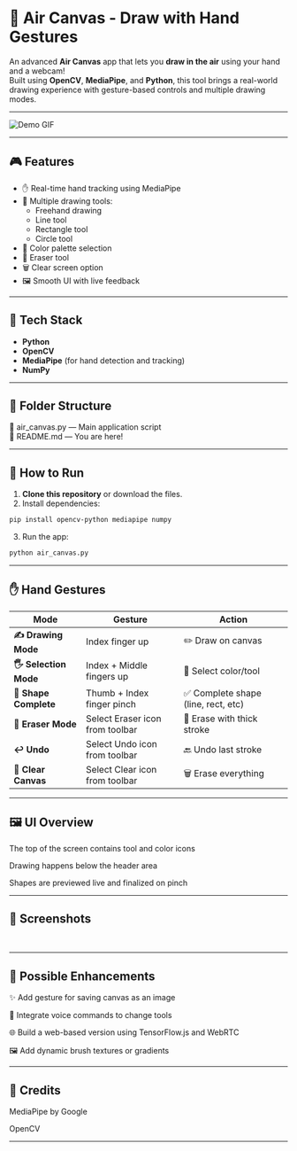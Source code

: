 # 🎨 Air Canvas - Draw with Hand Gestures

An advanced **Air Canvas** app that lets you **draw in the air** using your hand and a webcam!  
Built using **OpenCV**, **MediaPipe**, and **Python**, this tool brings a real-world drawing experience with gesture-based controls and multiple drawing modes.

---

![Demo GIF](https://your-demo-link.gif) <!-- Replace with your demo gif if available -->

---

## 🎮 Features

- ✋ Real-time hand tracking using MediaPipe
- 🎨 Multiple drawing tools:
  - Freehand drawing
  - Line tool
  - Rectangle tool
  - Circle tool
- 🌈 Color palette selection
- 🧽 Eraser tool
- 🗑️ Clear screen option
- 🖼️ Smooth UI with live feedback

---

## 🧰 Tech Stack

- **Python**
- **OpenCV**
- **MediaPipe** (for hand detection and tracking)
- **NumPy**

---

## 📂 Folder Structure
📄 air_canvas.py — Main application script <br>
📄 README.md — You are here! <br>

---

## 🚀 How to Run

1. **Clone this repository** or download the files.
2. Install dependencies:

```bash
pip install opencv-python mediapipe numpy
```
3. Run the app:

```bash
python air_canvas.py
```
---

## ✋ Hand Gestures

| Mode               | Gesture                          | Action                           |
|--------------------|-----------------------------------|-----------------------------------|
| **✍️ Drawing Mode**   | Index finger up                   | ✏️ Draw on canvas                  |
| **🖐️ Selection Mode** | Index + Middle fingers up         | 🎨 Select color/tool               |
| **🤏 Shape Complete** | Thumb + Index finger pinch        | ✅ Complete shape (line, rect, etc)|
| **🧽 Eraser Mode**    | Select Eraser icon from toolbar   | 🧼 Erase with thick stroke         |
| **↩️ Undo**           | Select Undo icon from toolbar     | 🔙 Undo last stroke                |
| **🧹 Clear Canvas**   | Select Clear icon from toolbar    | 🗑️ Erase everything                |

---

## 🖼️ UI Overview <br>
The top of the screen contains tool and color icons <br>

Drawing happens below the header area <br>

Shapes are previewed live and finalized on pinch <br>

---

## 📸 Screenshots
<!-- Add some screenshots or gif demos here if you'd like -->
<br>

---

## 🔮 Possible Enhancements
✨ Add gesture for saving canvas as an image <br>

🎤 Integrate voice commands to change tools <br>

🌐 Build a web-based version using TensorFlow.js and WebRTC <br>

🖼️ Add dynamic brush textures or gradients <br>

---

## 🤝 Credits <br>
MediaPipe by Google <br>

OpenCV <br>

---
